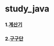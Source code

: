 # study_java


### 1.[계산기](https://github.com/pie0902/study_java/blob/main/calculator/Hello.java)

### 2.[구구단](https://github.com/pie0902/study_java/blob/main/times_table/src/Main.java)
